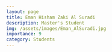 ```yaml
---
layout: page
title: Eman Hisham Zaki Al Suradi
description: Master's Student
img: /assets/images/Eman_AlSuradi.jpg
importance: 9
category: Students
---
```

